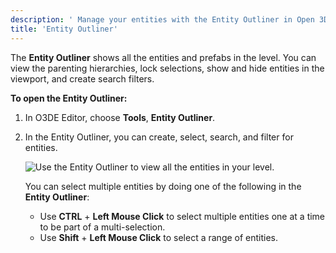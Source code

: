 ```yaml
---
description: ' Manage your entities with the Entity Outliner in Open 3D Engine. '
title: 'Entity Outliner'
---
```


The **Entity Outliner** shows all the entities and prefabs in the level. You can view the parenting hierarchies, lock selections, show and hide entities in the viewport, and create search filters.

**To open the Entity Outliner:**

1. In O3DE Editor, choose **Tools**, **Entity Outliner**.

1. In the Entity Outliner, you can create, select, search, and filter for entities.

   ![Use the Entity Outliner to view all the entities in your level.](/images/user-guide/editor/interface-entity-outliner.png)

   You can select multiple entities by doing one of the following in the **Entity Outliner**:

   * Use **CTRL** + **Left Mouse Click** to select multiple entities one at a time to be part of a multi-selection.
   * Use **Shift** + **Left Mouse Click** to select a range of entities.
